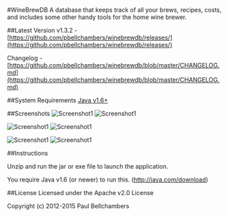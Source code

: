 #WineBrewDB
A database that keeps track of all your brews, recipes, costs, and includes some other handy tools for the home wine brewer.


##Latest Version
v1.3.2 - [https://github.com/pbellchambers/winebrewdb/releases/](https://github.com/pbellchambers/winebrewdb/releases/)

Changelog - [https://github.com/pbellchambers/winebrewdb/blob/master/CHANGELOG.md](https://github.com/pbellchambers/winebrewdb/blob/master/CHANGELOG.md)


##System Requirements
[Java v1.6+](http://java.com/download)


##Screenshots
![Screenshot1](http://i.imgur.com/AKLYz.png) ![Screenshot1](http://i.imgur.com/NexZl.png)

![Screenshot1](http://i.imgur.com/NbP8C.png) ![Screenshot1](http://i.imgur.com/F17wp.png)

![Screenshot1](http://i.imgur.com/auRnf.png) ![Screenshot1](http://i.imgur.com/jylHd.png)


##Instructions

Unzip and run the jar or exe file to launch the application.

You require Java v1.6 (or newer) to run this. (http://java.com/download)


##License
Licensed under the Apache v2.0 License

Copyright (c) 2012-2015 Paul Bellchambers
